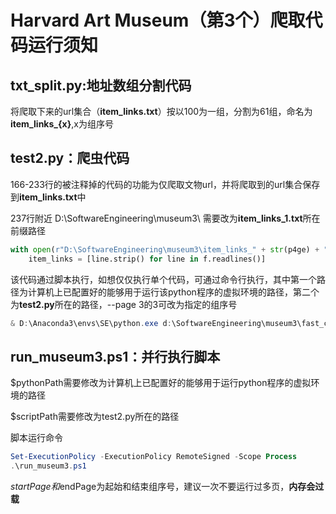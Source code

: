 # Harvard Art Museum（第3个）爬取代码运行须知

## txt_split.py:地址数组分割代码

将爬取下来的url集合（**item_links.txt**）按以100为一组，分割为61组，命名为**item_links_{x}**,x为组序号

## test2.py：爬虫代码

166-233行的被注释掉的代码的功能为仅爬取文物url，并将爬取到的url集合保存到**item_links.txt**中



237行附近 D:\SoftwareEngineering\museum3\ 需要改为**item_links_1.txt**所在前缀路径

```python
with open(r"D:\SoftwareEngineering\museum3\item_links_" + str(p4ge) + ".txt", "r", encoding="utf-8") as f:
    item_links = [line.strip() for line in f.readlines()]
```



该代码通过脚本执行，如想仅仅执行单个代码，可通过命令行执行，其中第一个路径为计算机上已配置好的能够用于运行该python程序的虚拟环境的路径，第二个为**test2.py**所在的路径，--page 3的3可改为指定的组序号

```powershell
& D:\Anaconda3\envs\SE\python.exe d:\SoftwareEngineering\museum3\fast_crawler.py --page 3
```

## run_museum3.ps1：并行执行脚本

$pythonPath需要修改为计算机上已配置好的能够用于运行python程序的虚拟环境的路径

$scriptPath需要修改为test2.py所在的路径

脚本运行命令

```powershell
Set-ExecutionPolicy -ExecutionPolicy RemoteSigned -Scope Process 
.\run_museum3.ps1
```

$startPage和$endPage为起始和结束组序号，建议一次不要运行过多页，**内存会过载**